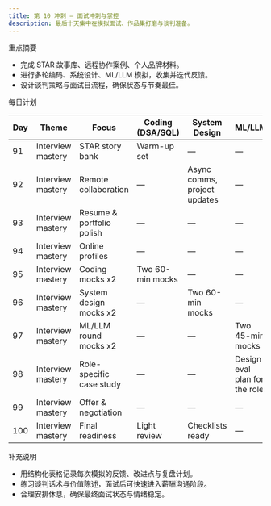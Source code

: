 ```yaml
---
title: 第 10 冲刺 — 面试冲刺与掌控
description: 最后十天集中在模拟面试、作品集打磨与谈判准备。
---
```


重点摘要

- 完成 STAR 故事库、远程协作案例、个人品牌材料。
- 进行多轮编码、系统设计、ML/LLM 模拟，收集并迭代反馈。
- 设计谈判策略与面试日流程，确保状态与节奏最佳。

每日计划

| Day | Theme | Focus | Coding (DSA/SQL) | System Design | ML/LLM | Build/Project | Behavioral/Portfolio | Checkpoint |
| --- | --- | --- | --- | --- | --- | --- | --- | --- |
| 91 | Interview mastery | STAR story bank | Warm-up set | — | — | 10 STAR stories (with metrics) | Practice out loud | — |
| 92 | Interview mastery | Remote collaboration | — | Async comms, project updates | — | Playbooks/templates | Conflict & feedback stories | — |
| 93 | Interview mastery | Resume & portfolio polish | — | — | — | Resume tailoring + README | Elevator pitch | — |
| 94 | Interview mastery | Online profiles | — | — | — | LinkedIn/GitHub cleanup | Value prop statement | — |
| 95 | Interview mastery | Coding mocks x2 | Two 60-min mocks | — | — | Post-mortems | Communication feedback | — |
| 96 | Interview mastery | System design mocks x2 | — | Two 60-min mocks | — | Post-mortems | Clarity & structure | — |
| 97 | Interview mastery | ML/LLM round mocks x2 | — | — | Two 45-min mocks | Post-mortems | Teaching mindset | — |
| 98 | Interview mastery | Role-specific case study | — | — | Design eval plan for the role | Case one-pager | Negotiation prep | — |
| 99 | Interview mastery | Offer & negotiation | — | — | — | Comp bands, ask script | Rehearse asks | — |
| 100 | Interview mastery | Final readiness | Light review | Checklists ready | — | Interview day kit | Sleep & logistics | Milestone 10 |

补充说明

- 用结构化表格记录每次模拟的反馈、改进点与复盘计划。
- 练习谈判话术与价值陈述，面试后可快速进入薪酬沟通阶段。
- 合理安排休息，确保最终面试状态与情绪稳定。
